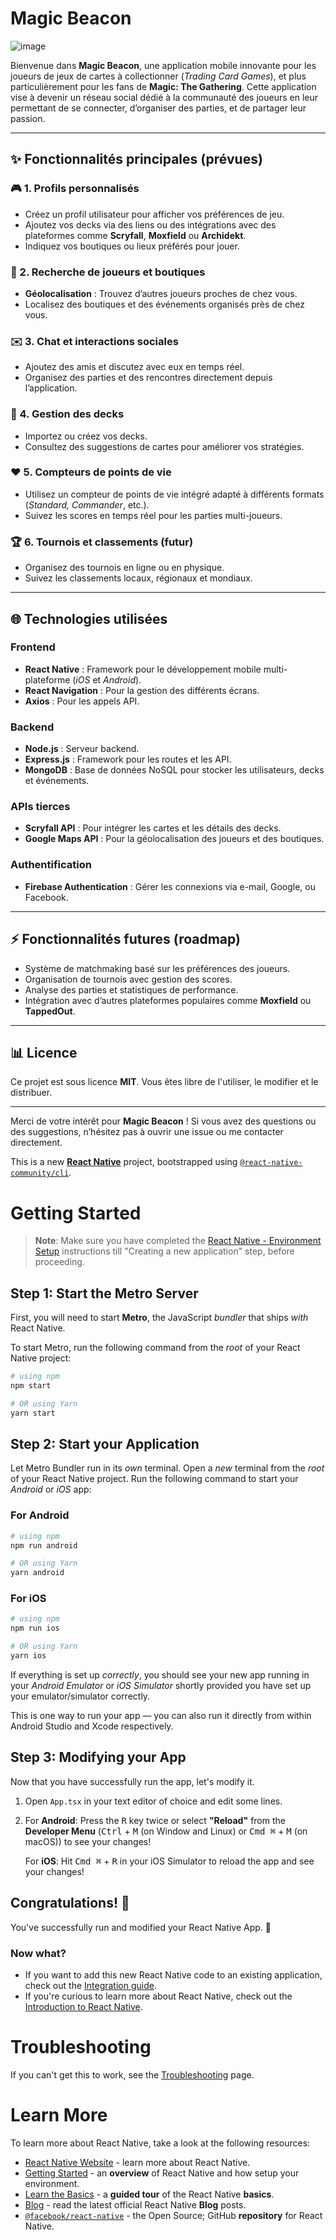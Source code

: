 # Magic Beacon
![image](https://github.com/user-attachments/assets/46a49f9d-2b73-4c97-933d-fa57c39d03c0)

Bienvenue dans **Magic Beacon**, une application mobile innovante pour les joueurs de jeux de cartes à collectionner (*Trading Card Games*), et plus particulièrement pour les fans de **Magic: The Gathering**. Cette application vise à devenir un réseau social dédié à la communauté des joueurs en leur permettant de se connecter, d’organiser des parties, et de partager leur passion.

---

## ✨ Fonctionnalités principales (prévues)

### 🎮 1. Profils personnalisés
- Créez un profil utilisateur pour afficher vos préférences de jeu.
- Ajoutez vos decks via des liens ou des intégrations avec des plateformes comme **Scryfall**,  **Moxfield** ou **Archidekt**.
- Indiquez vos boutiques ou lieux préférés pour jouer.

### 🏢 2. Recherche de joueurs et boutiques
- **Géolocalisation** : Trouvez d’autres joueurs proches de chez vous.
- Localisez des boutiques et des événements organisés près de chez vous.

### ✉️ 3. Chat et interactions sociales
- Ajoutez des amis et discutez avec eux en temps réel.
- Organisez des parties et des rencontres directement depuis l’application.

### 🎴 4. Gestion des decks
- Importez ou créez vos decks.
- Consultez des suggestions de cartes pour améliorer vos stratégies.

### ❤️ 5. Compteurs de points de vie
- Utilisez un compteur de points de vie intégré adapté à différents formats (*Standard, Commander*, etc.).
- Suivez les scores en temps réel pour les parties multi-joueurs.

### 🏆 6. Tournois et classements (futur)
- Organisez des tournois en ligne ou en physique.
- Suivez les classements locaux, régionaux et mondiaux.

---

## 🌐 Technologies utilisées

### Frontend
- **React Native** : Framework pour le développement mobile multi-plateforme (*iOS* et *Android*).
- **React Navigation** : Pour la gestion des différents écrans.
- **Axios** : Pour les appels API.

### Backend
- **Node.js** : Serveur backend.
- **Express.js** : Framework pour les routes et les API.
- **MongoDB** : Base de données NoSQL pour stocker les utilisateurs, decks et événements.

### APIs tierces
- **Scryfall API** : Pour intégrer les cartes et les détails des decks.
- **Google Maps API** : Pour la géolocalisation des joueurs et des boutiques.

### Authentification
- **Firebase Authentication** : Gérer les connexions via e-mail, Google, ou Facebook.

---

## ⚡ Fonctionnalités futures (roadmap)
- Système de matchmaking basé sur les préférences des joueurs.
- Organisation de tournois avec gestion des scores.
- Analyse des parties et statistiques de performance.
- Intégration avec d’autres plateformes populaires comme **Moxfield** ou **TappedOut**.

---

## 📊 Licence

Ce projet est sous licence **MIT**. Vous êtes libre de l'utiliser, le modifier et le distribuer.

---

Merci de votre intérêt pour **Magic Beacon** ! Si vous avez des questions ou des suggestions, n’hésitez pas à ouvrir une issue ou me contacter directement.

This is a new [**React Native**](https://reactnative.dev) project, bootstrapped using [`@react-native-community/cli`](https://github.com/react-native-community/cli).

# Getting Started

>**Note**: Make sure you have completed the [React Native - Environment Setup](https://reactnative.dev/docs/environment-setup) instructions till "Creating a new application" step, before proceeding.

## Step 1: Start the Metro Server

First, you will need to start **Metro**, the JavaScript _bundler_ that ships _with_ React Native.

To start Metro, run the following command from the _root_ of your React Native project:

```bash
# using npm
npm start

# OR using Yarn
yarn start
```

## Step 2: Start your Application

Let Metro Bundler run in its _own_ terminal. Open a _new_ terminal from the _root_ of your React Native project. Run the following command to start your _Android_ or _iOS_ app:

### For Android

```bash
# using npm
npm run android

# OR using Yarn
yarn android
```

### For iOS

```bash
# using npm
npm run ios

# OR using Yarn
yarn ios
```

If everything is set up _correctly_, you should see your new app running in your _Android Emulator_ or _iOS Simulator_ shortly provided you have set up your emulator/simulator correctly.

This is one way to run your app — you can also run it directly from within Android Studio and Xcode respectively.

## Step 3: Modifying your App

Now that you have successfully run the app, let's modify it.

1. Open `App.tsx` in your text editor of choice and edit some lines.
2. For **Android**: Press the <kbd>R</kbd> key twice or select **"Reload"** from the **Developer Menu** (<kbd>Ctrl</kbd> + <kbd>M</kbd> (on Window and Linux) or <kbd>Cmd ⌘</kbd> + <kbd>M</kbd> (on macOS)) to see your changes!

   For **iOS**: Hit <kbd>Cmd ⌘</kbd> + <kbd>R</kbd> in your iOS Simulator to reload the app and see your changes!

## Congratulations! :tada:

You've successfully run and modified your React Native App. :partying_face:

### Now what?

- If you want to add this new React Native code to an existing application, check out the [Integration guide](https://reactnative.dev/docs/integration-with-existing-apps).
- If you're curious to learn more about React Native, check out the [Introduction to React Native](https://reactnative.dev/docs/getting-started).

# Troubleshooting

If you can't get this to work, see the [Troubleshooting](https://reactnative.dev/docs/troubleshooting) page.

# Learn More

To learn more about React Native, take a look at the following resources:

- [React Native Website](https://reactnative.dev) - learn more about React Native.
- [Getting Started](https://reactnative.dev/docs/environment-setup) - an **overview** of React Native and how setup your environment.
- [Learn the Basics](https://reactnative.dev/docs/getting-started) - a **guided tour** of the React Native **basics**.
- [Blog](https://reactnative.dev/blog) - read the latest official React Native **Blog** posts.
- [`@facebook/react-native`](https://github.com/facebook/react-native) - the Open Source; GitHub **repository** for React Native.
